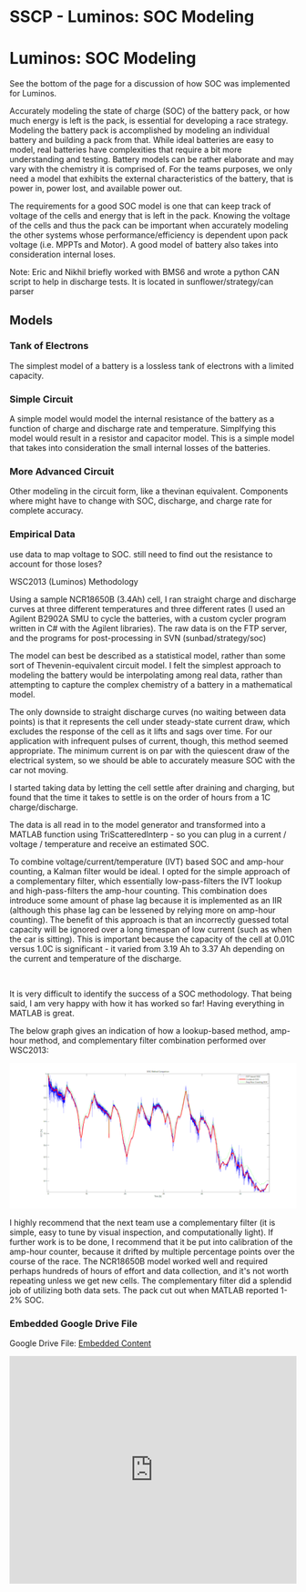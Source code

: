 # SSCP - Luminos: SOC Modeling

# Luminos: SOC Modeling

See the bottom of the page for a discussion of how SOC was implemented for Luminos.

Accurately modeling the state of charge (SOC) of the battery pack, or how much energy is left is the pack, is essential for developing a race strategy. Modeling the battery pack is accomplished by modeling an individual battery and building a pack from that. While ideal batteries are easy to model, real batteries have complexities that require a bit more understanding and testing. Battery models can be rather elaborate and may vary with the chemistry it is comprised of. For the teams purposes, we only need a model that exhibits the external characteristics of the battery, that is power in, power lost, and available power out. 

The requirements for a good SOC model is one that can keep track of voltage of the cells and energy that is left in the pack. Knowing the voltage of the cells and thus the pack can be important when accurately modeling the other systems whose performance/efficiency is dependent upon pack voltage (i.e. MPPTs and Motor). A good model of battery also takes into consideration internal loses. 

Note: Eric and Nikhil briefly worked with BMS6 and wrote a python CAN script to help in discharge tests. It is located in sunflower/strategy/can parser

## Models

[](#h.1e26pobezcln)

### Tank of Electrons

[](#h.sytly2uifzis)

The simplest model of a battery is a lossless tank of electrons with a limited capacity.

### Simple Circuit

[](#h.sx3pucpgf9wt)

A simple model would model the internal resistance of the battery as a function of charge and discharge rate and temperature. Simplfying this model would result in a resistor and capacitor model. This is a simple model that takes into consideration the small internal losses of the batteries.

### More Advanced Circuit

[](#h.gwttvphol8xy)

Other modeling in the circuit form, like a thevinan equivalent. Components where might have to change with SOC, discharge, and charge rate for complete accuracy.

### Empirical Data

[](#h.9bfcdpv7k5c)

use data to map voltage to SOC. still need to find out the resistance to account for those loses?

WSC2013 (Luminos) Methodology

Using a sample NCR18650B (3.4Ah) cell, I ran straight charge and discharge curves at three different temperatures and three different rates (I used an Agilent B2902A SMU to cycle the batteries, with a custom cycler program written in C# with the Agilent libraries). The raw data is on the FTP server, and the programs for post-processing in SVN (sunbad/strategy/soc)

The model can best be described as a statistical model, rather than some sort of Thevenin-equivalent circuit model. I felt the simplest approach to modeling the battery would be interpolating among real data, rather than attempting to capture the complex chemistry of a battery in a mathematical model.

The only downside to straight discharge curves (no waiting between data points) is that it represents the cell under steady-state current draw, which excludes the response of the cell as it lifts and sags over time. For our application with infrequent pulses of current, though, this method seemed appropriate. The minimum current is on par with the quiescent draw of the electrical system, so we should be able to accurately measure SOC with the car not moving.

I started taking data by letting the cell settle after draining and charging, but found that the time it takes to settle is on the order of hours from a 1C charge/discharge.

The data is all read in to the model generator and transformed into a MATLAB function using TriScatteredInterp - so you can plug in a current / voltage / temperature and receive an estimated SOC.

To combine voltage/current/temperature (IVT) based SOC and amp-hour counting, a Kalman filter would be ideal. I opted for the simple approach of a complementary filter, which essentially low-pass-filters the IVT lookup and high-pass-filters the amp-hour counting. This combination does introduce some amount of phase lag because it is implemented as an IIR (although this phase lag can be lessened by relying more on amp-hour counting). The benefit of this approach is that an incorrectly guessed total capacity will be ignored over a long timespan of low current (such as when the car is sitting). This is important because the capacity of the cell at 0.01C versus 1.0C is significant - it varied from 3.19 Ah to 3.37 Ah depending on the current and temperature of the discharge. 

 

It is very difficult to identify the success of a SOC methodology. That being said, I am very happy with how it has worked so far! Having everything in MATLAB is great.

The below graph gives an indication of how a lookup-based method, amp-hour method, and complementary filter combination performed over WSC2013:

![](../../../../assets/image_e4ebe986f4.png)

I highly recommend that the next team use a complementary filter (it is simple, easy to tune by visual inspection, and computationally light). If further work is to be done, I recommend that it be put into calibration of the amp-hour counter, because it drifted by multiple percentage points over the course of the race. The NCR18650B model worked well and required perhaps hundreds of hours of effort and data collection, and it's not worth repeating unless we get new cells. The complementary filter did a splendid job of utilizing both data sets. The pack cut out when MATLAB reported 1-2% SOC.

[](https://drive.google.com/folderview?id=1gFk8sYTE-OJ36zs7UHInkC-G005bBb-m)

### Embedded Google Drive File

Google Drive File: [Embedded Content](https://drive.google.com/embeddedfolderview?id=1gFk8sYTE-OJ36zs7UHInkC-G005bBb-m#list)

<iframe width="100%" height="400" src="https://drive.google.com/embeddedfolderview?id=1gFk8sYTE-OJ36zs7UHInkC-G005bBb-m#list" frameborder="0"></iframe>

